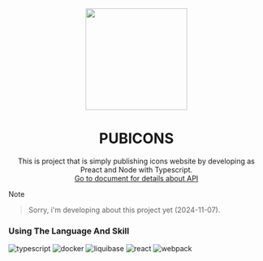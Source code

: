 <div align="center">
  <img width="200px" src="https://github.com/user-attachments/assets/58a7b31e-aa9f-4348-89be-b7b7f48196fa">
  <h1>PUBICONS</h1>
  <span>This is project that is simply publishing icons website by developing as Preact and Node with Typescript.</span><br>
  <a href="https://pubicons.com">Go to document for details about API</a>
</div>

> [!NOTE]
> > Sorry, i'm developing about this project yet (2024-11-07).

### Using The Language And Skill
![typescript](https://github.com/user-attachments/assets/e919ec35-eff1-4acf-a96a-279934aed0c2)
![docker](https://github.com/user-attachments/assets/eaf1b78e-9ed6-4715-8b5c-b88feccc3514)
![liquibase](https://github.com/user-attachments/assets/33cd7dcb-03e8-4dda-9a4e-fba3a9c28348)
![react](https://github.com/user-attachments/assets/317957ed-1d2f-41fe-88c9-88162ad224fd)
![webpack](https://github.com/user-attachments/assets/5a6e1170-0e85-4503-967b-0015486a25c2)
